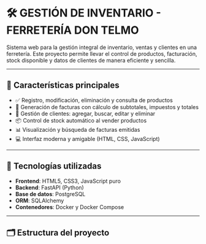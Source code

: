 # 🛠️ GESTIÓN DE INVENTARIO - FERRETERÍA DON TELMO

Sistema web para la gestión integral de inventario, ventas y clientes en una ferretería. Este proyecto permite llevar el control de productos, facturación, stock disponible y datos de clientes de manera eficiente y sencilla.

---

## 📌 Características principales

- ✅ Registro, modificación, eliminación y consulta de productos
- 🧾 Generación de facturas con cálculo de subtotales, impuestos y totales
- 👤 Gestión de clientes: agregar, buscar, editar y eliminar
- 📦 Control de stock automático al vender productos
- 📊 Visualización y búsqueda de facturas emitidas
- 💻 Interfaz moderna y amigable (HTML, CSS, JavaScript)

---

## 🧰 Tecnologías utilizadas

- **Frontend**: HTML5, CSS3, JavaScript puro
- **Backend**: FastAPI (Python)
- **Base de datos**: PostgreSQL
- **ORM**: SQLAlchemy
- **Contenedores**: Docker y Docker Compose

---

## 🗂️ Estructura del proyecto

